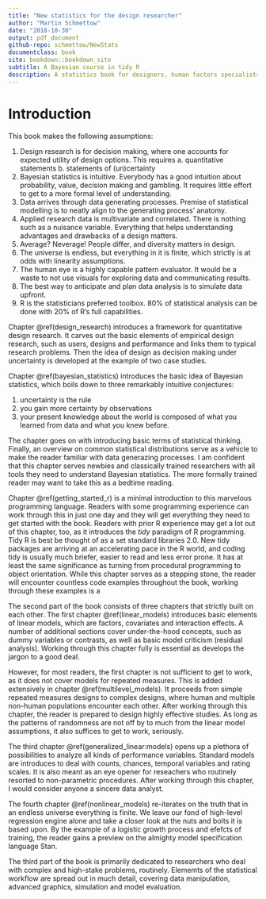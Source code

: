 ```yaml
---
title: "New statistics for the design researcher"
author: "Martin Schmettow"
date: "2018-10-30"
output: pdf_document
github-repo: schmettow/NewStats
documentclass: book
site: bookdown::bookdown_site
subtitle: A Bayesian course in tidy R
description: A statistics book for designers, human factors specialists, UX researchers,  applied psychologists and everyone else who works hard to make this world a better  place.
---
```



# Introduction

This book makes the following assumptions:

1.	Design research is for decision making, where one accounts for expected utility of design options. This requires
   a.	quantitative statements
   b.	statements of (un)certainty
2.	Bayesian statistics is intuitive. Everybody has a good intuition about probability, value, decision making and gambling. It requires little effort to get to a more formal level of understanding.
3.	Data arrives through data generating processes. Premise of statistical modelling is to neatly align to the generating process’ anatomy.
4.	Applied research data is multivariate and correlated. There is nothing such as a nuisance variable. Everything that helps understanding advantages and drawbacks of a design matters.
5.	Average? Neverage! People differ, and diversity matters in design.
6.	The universe is endless, but everything in it is finite, which strictly is at odds with linearity assumptions. 
7.	The human eye is a highly capable pattern evaluator. It would be a waste to not use visuals for exploring data and communicating results.
8.	The best way to anticipate and plan data analysis is to simulate data upfront.
9.	R is the statisticians preferred toolbox. 80% of statistical analysis can be done with 20% of R’s full capabilities.



Chapter \@ref(design_research) introduces a framework for quantitative design research. It carves out the basic elements of empirical design research, such as users, designs and performance and links them to typical research problems. Then the idea of design as decision making under uncertainty is developed at the example of two case studies.

Chapter \@ref(bayesian_statistics) introduces the basic idea of Bayesian statistics, which boils down to three remarkably intuitive conjectures:

1. uncertainty is the rule
2. you gain more certainty by observations
3. your present knowledge about the world is composed of what you learned from data and what you knew before.

The chapter goes on with introducing basic terms of statistical thinking. Finally, an overview on common statistical distributions serve as a vehicle to make the reader familiar with data generazing processes. I am confident that this chapter serves newbies and classically trained researchers with all tools they need to understand Bayesian statistics. The more formally trained reader may want to take this as a bedtime reading.

Chapter \@ref(getting_started_r) is a minimal introduction to this marvelous programming language. Readers with some programming experience can work through this in just one day and they will get everything they need to get started with the book. Readers with prior R experience may get a lot out of this chapter, too, as it introduces the *tidy* paradigm of R programming. Tidy R is best be thought of as a set standard libraries 2.0. New tidy packages are arriving at an accelerating pace in the R world, and coding tidy is usually much briefer, easier to read and less error prone. It has at least the same significance as turning from procedural programming to object orientation. While this chapter serves as a stepping stone, the reader will encounter countless code examples throughout the book, working through these examples is a 

The second part of the book consists of three chapters that strictly built on each other. The first chapter \@ref(linear_models) introduces basic elements of linear models, which are factors, covariates and interaction effects. A number of additional sections cover under-the-hood concepts, such as dummy variables or contrasts, as well as basic model criticism (residual analysis). Working through this chapter fully is essential as develops the jargon to a good deal. 

However, for most readers, the first chapter is not sufficient to get to work, as it does not cover models for repeated measures. This is added extensively in chapter \@ref(multilevel_models). It proceeds from simple repeated measures designs to complex designs, where human and multiple non-human populations encounter each other. After working through this chapter, the reader is prepared to design highly effective studies. As long as the patterns of randomness are not off by to much from the linear model assumptions, it also suffices to get to work, seriously.

The third chapter \@ref(generalized_linear:models)  opens up a plethora of possibilities to analyze all kinds of performance variables. Standard models are introduces to deal with counts, chances, temporal variables and rating scales. It is also meant as an eye opener for reseachers who routinely resorted to non-parametric procedures. After working through this chapter, I would consider anyone a sincere data analyst.   

The fourth chapter \@ref(nonlinear_models) re-iterates on the truth that in an endless universe everything is finite. We leave our fond of high-level regression engine alone and take a closer look at the nuts and bolts it is based upon. By the example of a logistic growth process and efefcts of training, the reader gains a preview on the almighty model specification language Stan.

The third part of the book is primarily dedicated to researchers who deal with complex and high-stake problems, routinely. Elememts of the statistical workflow are spread out in much detail, covering data manipulation, advanced graphics, simulation and model evaluation.

<!--
re-organize the reading guide into three learning routes:

+ learning R
+ learning statistical modelling
+ learning doing effective research

for all routes, distinguish between reader types, perhaps make a cross table
-->

